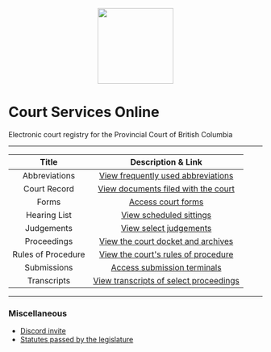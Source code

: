 <p align="center">
<img width="150" height="150" src="https://cdn.discordapp.com/attachments/824471788980404234/928871221066600478/images.png">
</p>

# Court Services Online 
Electronic court registry for the Provincial Court of British Columbia

---

| Title | Description & Link |
| :---: | :---: |
| Abbreviations | [View frequently used abbreviations](https://github.com/koala4lif/Provincial-Court-of-British-Columbia/blob/main/Resources/Abbreviations.md)
| Court Record | [View documents filed with the court](https://github.com/koala4lif/Provincial-Court-of-British-Columbia/tree/main/Court%20Record)
| Forms | [Access court forms](https://github.com/koala4lif/Provincial-Court-of-British-Columbia/blob/main/Resources/Forms.md)
| Hearing List | [View scheduled sittings](https://github.com/koala4lif/Provincial-Court-of-British-Columbia/blob/main/Resources/Hearing%20List.md)
| Judgements | [View select judgements](https://github.com/koala4lif/Provincial-Court-of-British-Columbia/tree/main/Judgements)
| Proceedings | [View the court docket and archives](https://github.com/koala4lif/Provincial-Court-of-British-Columbia/blob/main/Resources/Proceedings.md)
| Rules of Procedure | [View the court's rules of procedure](https://github.com/koala4lif/Provincial-Court-of-British-Columbia/blob/main/Resources/Rules%20of%20Procedure.md)
| Submissions | [Access submission terminals](https://github.com/koala4lif/Provincial-Court-of-British-Columbia/blob/main/Resources/Submissions.md)
| Transcripts | [View transcripts of select proceedings](https://github.com/koala4lif/Provincial-Court-of-British-Columbia/tree/main/Transcripts)

---

### Miscellaneous 
- [Discord invite](https://discord.gg/FmEEFEJWeC)
- [Statutes passed by the legislature](https://github.com/koala4lif/Provincial-Court-of-British-Columbia/blob/main/Statutes.md)
